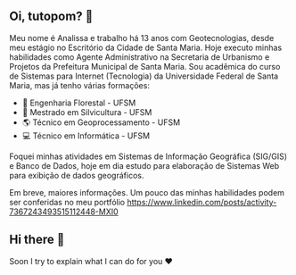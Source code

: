 ## Oi, tutopom? 👋

Meu nome é Analissa e trabalho há 13 anos com Geotecnologias, desde meu estágio no Escritório da Cidade de Santa Maria.
Hoje executo minhas habilidades como Agente Administrativo na Secretaria de Urbanismo e Projetos da Prefeitura Municipal de Santa Maria.
Sou acadêmica do curso de Sistemas para Internet (Tecnologia) da Universidade Federal de Santa Maria, mas já tenho várias formações:
- 🌴 Engenharia Florestal - UFSM
- 🌳 Mestrado em Silvicultura - UFSM
- 🌎 Técnico em Geoprocessamento - UFSM
- 💻 Técnico em Informática - UFSM

Foquei minhas atividades em Sistemas de Informação Geográfica (SIG/GIS) e Banco de Dados, hoje em dia estudo para elaboração de Sistemas Web para exibição de dados geográficos.

Em breve, maiores informações. Um pouco das minhas habilidades podem ser conferidas no meu portfólio https://www.linkedin.com/posts/activity-7367243493515112448-MXI0

## Hi there 👋

Soon I try to explain what I can do for you ❤️

<!--
**programandaana/programandaana** is a ✨ _special_ ✨ repository because its `README.md` (this file) appears on your GitHub profile.

Here are some ideas to get you started:

- 🔭 I’m currently working on ...
- 🌱 I’m currently learning ...
- 👯 I’m looking to collaborate on ...
- 🤔 I’m looking for help with ...
- 💬 Ask me about ...
- 📫 How to reach me: ...
- 😄 Pronouns: ...
- ⚡ Fun fact: ...
-->
